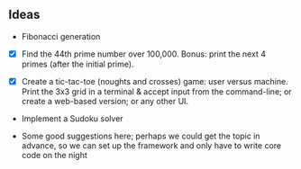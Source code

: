 Ideas
-----

- Fibonacci generation

- [x] Find the 44th prime number over 100,000. Bonus: print the next 4 primes (after the initial prime).

- [x] Create a tic-tac-toe (noughts and crosses) game: user versus machine. Print the 3x3 grid in a terminal 
  & accept input from the command-line; or create a web-based version; or any other UI.

- Implement a Sudoku solver

- Some good suggestions here; perhaps we could get the topic in advance, so we can set up the framework and only have to write core code on the night
